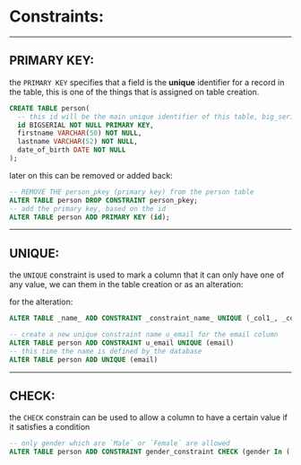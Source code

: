 <!-- @format -->

# Constraints:

---

## PRIMARY KEY:

the `PRIMARY KEY` specifies that a field is the **unique** identifier for a record in the table, this is one of the things that is assigned on table creation.

```sql
CREATE TABLE person(
  -- this id will be the main unique identifier of this table, big_serial means that it auto increments
  id BIGSERIAL NOT NULL PRIMARY KEY,
  firstname VARCHAR(50) NOT NULL,
  lastname VARCHAR(52) NOT NULL,
  date_of_birth DATE NOT NULL
);
```

later on this can be removed or added back:

```sql
-- REMOVE THE person_pkey (primary key) from the person table
ALTER TABLE person DROP CONSTRAINT person_pkey;
-- add the primary key, based on the id
ALTER TABLE person ADD PRIMARY KEY (id);
```

---

## UNIQUE:

the `UNIQUE` constraint is used to mark a column that it can only have one of any value, we can them in the table creation or as an alteration:

for the alteration:

```sql
ALTER TABLE _name_ ADD CONSTRAINT _constraint_name_ UNIQUE (_col1_, _col2_, ...)
```

```sql
-- create a new unique constraint name u_email for the email column
ALTER TABLE person ADD CONSTRAINT u_email UNIQUE (email)
-- this time the name is defined by the database
ALTER TABLE person ADD UNIQUE (email)
```

---

## CHECK:

the `CHECK` constrain can be used to allow a column to have a certain value if it satisfies a condition

```sql
-- only gender which are `Male` or `Female` are allowed
ALTER TABLE person ADD CONSTRAINT gender_constraint CHECK (gender In ('Male', 'Female'));
```
